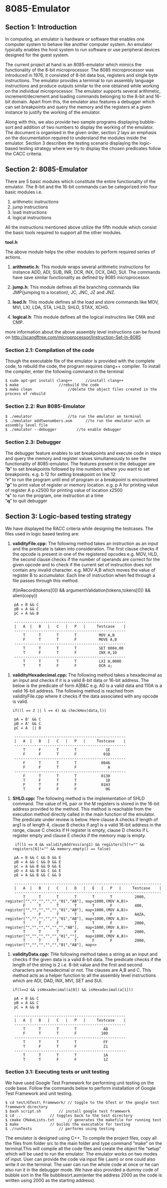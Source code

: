 # 8085-Emulator


## Section 1: Introduction
In computing, an emulator is hardware or software that enables one computer system to behave like another computer system. An emulator typically enables the host system to run software or use peripheral devices designed for the guest system.

The current project at hand is an 8085-emulator which mimics the functionality of the 8-bit microprocessor. The 8085 microprocessor was introduced in 1976, it consisted of 8-bit data bus, registers and single byte instructions. The emulator provides a terminal to run assembly language instructions and produce outputs similar to the one obtained while working on the individual microprocessor. The emulator supports several arithmetic, increment/decrement and loading commands belonging to the 8-bit and 16-bit domain. Apart from this, the emulator also features a debugger which can set breakpoints and query the memory and the registers at a given instance to justify the working of the emulator.

Along with this, we also provide two sample programs displaying bubble-sort and addition of two numbers to display the working of the emulator.
The document is organised in the given order, section 2 lays an emphasis on the documentation required to understand the modules inside the emulator. Section 3 describes the testing scenario displaying the logic-based testing strategy where we try to display the chosen predicates follow the CACC criteria.

## Section 2: 8085-Emulator
There are 5 basic modules which constitute the entire functionality of the emulator. The 8-bit and the 16-bit commands can be categorized into four basic modules i.e.
1.   arithmetic instructions
1.  jump instructions
1. load instructions
1.  logical instructions

All the instructions mentioned above utilize the fifth module which consist the basic tools required to support all the other modules.

**tool.h**

The above module helps the other modules to perform required series of actions.

1. **arithmetic.h**: This module wraps several arithmetic instructions for instance ADD, ADI, SUB, INR, DCR, INX, DCX, DAD, SUI. The commands have save similar functionality as defined by 8085 microprocessor.

1. **jump.h**: This module defines all the branching commands like JMP(jumping to a location), JC, JNC, JZ and JNZ.

1. **load.h**: This module defines all the load and store commands like MOV, MVI, LXI, LDA, STA, LHLD, SHLD, STAX, XCHG.

1. **logical.h**: This module defines all the logical instructins like CMA and CMP.

more information about the above assembly level instructions can be found on http://scandftree.com/microprocessor/Instruction-Set-In-8085


### Section 2.1: Compilation of the code
Though the executable file of the emulator is provided with the complete code, to rebuild the code, 
the program requires clang++ compiler. To install the compiler, enter the following command in the terminal

```
$ sudo apt-get install clang++		//install clang++
$ make					//rebuild the code
$ make clean				//delete the object files created in the process of rebuild
```

### Section 2.2: Run 8085-Emulator
```
$ ./emulator 				//to run the emulator on terminal
$ ./emulator addtwonumbers.asm		//to run the emulator with an assembly level file
$ ./emulator --debugger			//to enable debugger
```

### Section 2.3: Debugger
The debugger feature enables to set breakpoints and execute code in steps and query the memory and register values simultaneously to see the functionality of 8085-emulator. The features present in the debugger are <br>
“**b**” to set breakpoints followed by line numbers where you want to set breakpoints. e.g. b 12 for setting breakpoint on line 12 <br>
“**r**” to run the program until end of program or a breakpoint is encountered <br>
“**p**” to print value of register or memory location. e.g. p A for printing value of register A p x2500 for printing value of location x2500 <br>
“**s**” to run the program, one instruction at a time <br>
“**q**” to quit debugger <br>

## Section 3: Logic-based testing strategy

We have displayed the RACC criteria while designing the testcases. The files used in logic based testing are:

1.   **validityFile.cpp:**
	The following method takes an instruction as an input and the predicate is taken into consideration. The first clause checks if the opcode is present in one of the registered opcodes e.g. MOV, HLD, the second clause checks if the number of operands are correct for the given opcode and to check if the current set of instruction does not contain any invalid character. e.g. MOV A,B which moves the value of register B to accumulator. Each line of instruction when fed through a file passes through this method.
	
		if(inRecord(tokens[0]) && argumentValidation(tokens,tokens[0]) && alien(copy))
		
```
	pA = B && C
	pB = A && C
	pC = A && B
	   
	--------------------------------------------------
	|   A  |   B   |   C   |   P   |     Testcase    |
	--------------------------------------------------
	    T      T       T       T          MOV A,B
	    F      T       T       F          MOVE A,B
	-------------------------------------------------- 
	    T      T       T       T          SET 0004,00
	    T      F       T       F          INX H,10
	--------------------------------------------------
	    T      T       T       T          LXI H,0000
	    T      T       F       F          DCR a;
``` 
	    
1.  **validityHexadecimal.cpp:**
	The following method takes a hexadecimal as an input and checks if it is a valid 8-bit data or 16-bit address. The below is the predicate of form A|B&C e.g. A0 is a valid data and 110A is a valid 16-bit address. The following method is reached from validityFile.cpp where it checks if the data associated with any opcode is valid.
		
		if((l == 2 || l == 4) && checkHex(data,l))
```
	pA = B' && C
	pB = A' && C
	pC = A  || B
	
	--------------------------------------------------
	|   A  |   B   |   C   |   P   |     Testcase    |
	--------------------------------------------------
	    T      F       T       T             1E    
	    F      F       T       F            01D
	--------------------------------------------------
	    F      T       T       T           0046
	    F      F       T       F              A
	--------------------------------------------------
	    F      T       T       T           0130
	    T      F       T       T             1D
	    F      T       F       F           01H3
	    T      F       F       F             0G
```

1. **SHLD.cpp:**
	The following method is the implementation of SHLD command. The value of HL pair or the M registers is stored in the 16-bit address provided to the method. This method is reachable from the execution method directly called in the main function of the emulator. The predicate under review is below. Here clause A checks if length of arg1 is of length 4, clause B checks if arg1 is a valid 16-bit address in the range, clause C checks if H register is empty, clause D checks if L register empty and clause E checks if the memory map is empty.
	
		if(l1 == 4 && validityAddress(arg1) && registers[5]!="" && registers[6]!="" && memory.empty() == false)
	
```
	pA = B && C && D && E
	pB = A && C && D && E
	pC = A && B && D && E
	pD = A && B && C && E
	pE = A && B && C && D
	
	------------------------------------------------------------------
	|   A  |   B   |   C   |   D   |   E   |   P   |     Testcase    |
	------------------------------------------------------------------
	    T      T       T       T       T       T          2000, register["","","","","","01","AB"], map<1000,(MOV A,B)>
	    F      T       T       T       T       F          400,  register["","","","","","01","AB"], map<1000,(MOV A,B)> 
	    T      F       T       T       T       F          AAZA, register["","","","","","01","AB"], map<1000,(MOV A,B)>
	    T      T       F       T       T       F          2000, register["","","","","","","AB"],   map<1000,(MOV A,B)>
	    T      T       T       F       T       F          2000, register["","","","","","01",""],   map<1000,(MOV A,B)>
	    T      T       T       T       F       F          2000, register["","","","","","01","AB"], map<>
```

1.  **validityData.cpp:**
	THe following method takes a string as an input and checks if the given data is a valid 8-bit data. The predicate checks if the length of the string is 2 i.e. 8-bit value and the first and second characters are hexadecimal or not. The clauses are A,B and C. This method acts as a helper function to all the assembly level instructions which are ADI, DAD, INX, MVI, SET and SUI.
	
		if(l==2 && isHexadecimal(a[0]) && isHexadecimal(a[1]))
```	
	pA = B && C
	pB = A && C
	pC = A && B
	
	--------------------------------------------------
	|   A  |   B   |   C   |   P   |     Testcase    |
	--------------------------------------------------
	    T      T       T       T            AB
	    F      T       T       F           100
	-------------------------------------------------- 
	    T      T       T       T            FF
	    T      F       T       F            Z1
	--------------------------------------------------
	    T      T       T       T            1A
	    T      T       F       F            1Z   
```

### Section 3.1: Executing tests or unit testing
We have used Google Test Framework for performing unit testing on the code base. Follow the commands below to perform installation of Google Test Framework and unit testing. 
```
$ cd test/GTest\ Framework/	// toggle to the GTest or the google test framework directory
$ bash script.sh		// install google test framework
$ cd ..				// toggles back to the test directory
$ cmake CMakeLists.txt		// generates the makefile for running test
$ make				// builds the executable for testing
$ ./runTests			// performs using testing
```

The emulator is designed using C++. To compile the project files, copy all the files from folder src to the main folder and type command “make” on the terminal.This will compile all the code files and create the object file “setup” which will be used to run the emulator. The emulator works on two modes of input. User can provide the code via input file (.asm) or one could also write it on the terminal. The user can run the whole code at once or he can also run it in the debugger mode. We have also provided a dummy code of bubble sort in the file bubblesort.asm(enter the address 2000 as the code is written using 2000 as the starting address).


